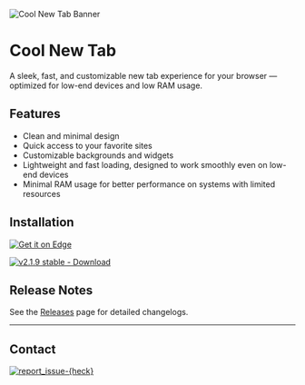 ![Cool New Tab Banner](https://heckthetech.github.io/coolnewtab/useless/thumbnail.png)

# Cool New Tab

A sleek, fast, and customizable new tab experience for your browser — optimized for low-end devices and low RAM usage.

## Features

- Clean and minimal design  
- Quick access to your favorite sites  
- Customizable backgrounds and widgets  
- Lightweight and fast loading, designed to work smoothly even on low-end devices  
- Minimal RAM usage for better performance on systems with limited resources  

## Installation

[![Get it on Edge](https://heckthetech.github.io/coolnewtab/useless/getonedge.png)](https://microsoftedge.microsoft.com/addons/detail/cool-new-tab/felhaffgopblgagelfogooobffpmcbjj)

[![v2.1.9 stable - Download](https://img.shields.io/badge/v2.1.9%20stable-Download-blue?style=for-the-badge&logo=github)](https://github.com/heckthetech/coolnewtab/releases/latest)

## Release Notes

See the [Releases](https://github.com/heckthetech/coolnewtab/releases) page for detailed changelogs.

---

## Contact

[![report_issue-{heck}](https://img.shields.io/badge/report_issue-%7Bheck%7D-blue?logo=github&style=for-the-badge)](https://github.com/heckthetech/coolnewtab/report)
